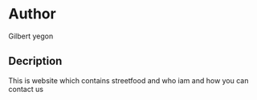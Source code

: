 # Author
Gilbert yegon
## Decription
This is website which contains streetfood and who iam and how you can contact us 
